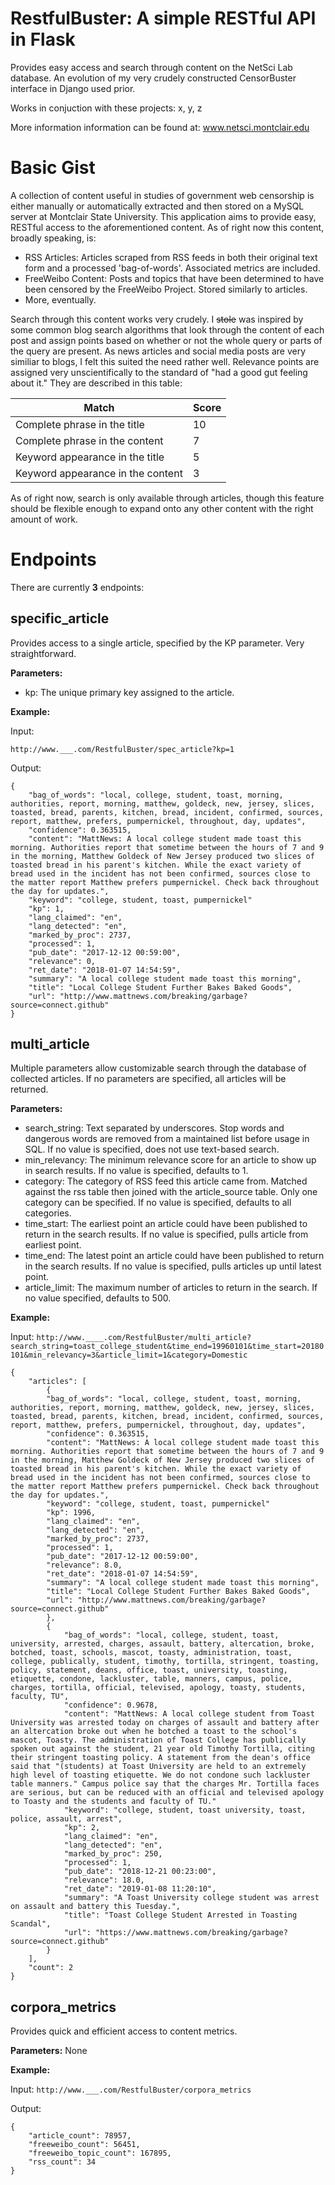 # RestfulBuster: A simple RESTful API in Flask
Provides easy access and search through content on the NetSci Lab database. An evolution of my very crudely constructed CensorBuster interface in Django used prior.

Works in conjuction with these projects: x, y, z

More information information can be found at: www.netsci.montclair.edu 

# Basic Gist
A collection of content useful in studies of government web censorship is either manually or automatically extracted and then stored on a MySQL server at Montclair State University. This application aims to provide easy, RESTful access to the aforementioned content. As of right now this content, broadly speaking, is:
 - RSS Articles: Articles scraped from RSS feeds in both their original text form and a processed 'bag-of-words'. Associated metrics are included.
 - FreeWeibo Content: Posts and topics that have been determined to have been censored by the FreeWeibo Project. Stored similarly to articles.
 - More, eventually.
 
Search through this content works very crudely. I ~~stole~~ was inspired by some common blog search algorithms that look through the content of each post and assign points based on whether or not the whole query or parts of the query are present. As news articles and social media posts are very similiar to blogs, I felt this suited the need rather well. Relevance points are assigned very unscientifically to the standard of "had a good gut feeling about it." They are described in this table:

Match | Score
------|------
Complete phrase in the title | 10
Complete phrase in the content | 7
Keyword appearance in the title | 5
Keyword appearance in the content | 3

As of right now, search is only available through articles, though this feature should be flexible enough to expand onto any other content with the right amount of work.
 

# Endpoints
There are currently **3** endpoints:

## specific_article
Provides access to a single article, specified by the KP parameter. Very straightforward.

**Parameters:**
- kp: The unique primary key assigned to the article. 

**Example:**

Input: 

`http://www.___.com/RestfulBuster/spec_article?kp=1`

Output: 
```
{
    "bag_of_words": "local, college, student, toast, morning, authorities, report, morning, matthew, goldeck, new, jersey, slices, toasted, bread, parents, kitchen, bread, incident, confirmed, sources, report, matthew, prefers, pumpernickel, throughout, day, updates",
    "confidence": 0.363515,
    "content": "MattNews: A local college student made toast this morning. Authorities report that sometime between the hours of 7 and 9 in the morning, Matthew Goldeck of New Jersey produced two slices of toasted bread in his parent's kitchen. While the exact variety of bread used in the incident has not been confirmed, sources close to the matter report Matthew prefers pumpernickel. Check back throughout the day for updates.",
    "keyword": "college, student, toast, pumpernickel"
    "kp": 1,
    "lang_claimed": "en",
    "lang_detected": "en",
    "marked_by_proc": 2737,
    "processed": 1,
    "pub_date": "2017-12-12 00:59:00",
    "relevance": 0,
    "ret_date": "2018-01-07 14:54:59",
    "summary": "A local college student made toast this morning",
    "title": "Local College Student Further Bakes Baked Goods",
    "url": "http://www.mattnews.com/breaking/garbage?source=connect.github"
}
```
## multi_article
Multiple parameters allow customizable search through the database of collected articles. If no parameters are specified, all articles will be returned.

**Parameters:**

- search_string: Text separated by underscores. Stop words and dangerous words are removed from a maintained list before usage in SQL. If no value is specified, does not use text-based search.
- min_relevancy: The minimum relevance score for an article to show up in search results. If no value is specified, defaults to 1.
- category: The category of RSS feed this article came from. Matched against the rss table then joined with the article_source table. Only one category can be specified. If no value is specified, defaults to all categories. 
- time_start: The earliest point an article could have been published to return in the search results. If no value is specified, pulls article from earliest point.
- time_end: The latest point an article could have been published to return in the search results. If no value is specified, pulls articles up until latest point.
- article_limit: The maximum number of articles to return in the search. If no value specified, defaults to 500.

**Example:**

Input:
`http://www.____.com/RestfulBuster/multi_article?search_string=toast_college_student&time_end=19960101&time_start=20180101&min_relevancy=3&article_limit=1&category=Domestic`
```
{
    "articles": [
        {
        "bag_of_words": "local, college, student, toast, morning, authorities, report, morning, matthew, goldeck, new, jersey, slices, toasted, bread, parents, kitchen, bread, incident, confirmed, sources, report, matthew, prefers, pumpernickel, throughout, day, updates",
        "confidence": 0.363515,
        "content": "MattNews: A local college student made toast this morning. Authorities report that sometime between the hours of 7 and 9 in the morning, Matthew Goldeck of New Jersey produced two slices of toasted bread in his parent's kitchen. While the exact variety of bread used in the incident has not been confirmed, sources close to the matter report Matthew prefers pumpernickel. Check back throughout the day for updates.",
        "keyword": "college, student, toast, pumpernickel"
        "kp": 1996,
        "lang_claimed": "en",
        "lang_detected": "en",
        "marked_by_proc": 2737,
        "processed": 1,
        "pub_date": "2017-12-12 00:59:00",
        "relevance": 8.0,
        "ret_date": "2018-01-07 14:54:59",
        "summary": "A local college student made toast this morning",
        "title": "Local College Student Further Bakes Baked Goods",
        "url": "http://www.mattnews.com/breaking/garbage?source=connect.github"
        },
        {
            "bag_of_words": "local, college, student, toast, university, arrested, charges, assault, battery, altercation, broke, botched, toast, schools, mascot, toasty, administration, toast, college, publically, student, timothy, tortilla, stringent, toasting, policy, statement, deans, office, toast, university, toasting, etiquette, condone, lackluster, table, manners, campus, police, charges, tortilla, official, televised, apology, toasty, students, faculty, TU",
            "confidence": 0.9678,
            "content": "MattNews: A local college student from Toast University was arrested today on charges of assault and battery after an altercation broke out when he botched a toast to the school's mascot, Toasty. The administration of Toast College has publically spoken out against the student, 21 year old Timothy Tortilla, citing their stringent toasting policy. A statement from the dean's office said that "(students) at Toast University are held to an extremely high level of toasting etiquette. We do not condone such lackluster table manners." Campus police say that the charges Mr. Tortilla faces are serious, but can be reduced with an official and televised apology to Toasty and the students and faculty of TU."
            "keyword": "college, student, toast university, toast, police, assault, arrest",
            "kp": 2,
            "lang_claimed": "en",
            "lang_detected": "en",
            "marked_by_proc": 250,
            "processed": 1,
            "pub_date": "2018-12-21 00:23:00",
            "relevance": 18.0,
            "ret_date": "2019-01-08 11:20:10",
            "summary": "A Toast University college student was arrest on assault and battery this Tuesday.",
            "title": "Toast College Student Arrested in Toasting Scandal",
            "url": "https://www.mattnews.com/breaking/garbage?source=connect.github"
        }
    ],
    "count": 2
}
```

## corpora_metrics
Provides quick and efficient access to content metrics.

**Parameters:**
None

**Example:**

Input: `http://www.___.com/RestfulBuster/corpora_metrics`

Output: 
```
{
    "article_count": 78957,
    "freeweibo_count": 56451,
    "freeweibo_topic_count": 167895,
    "rss_count": 34
}
```

